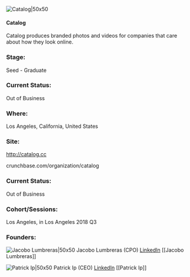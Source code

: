 

![Catalog|50x50](https://apimg.techstars.com/connect/images/image_files/5c6b4ce7a36c11075c000023/original/Catalog_Logotypemark_RGB_Black.jpg)

#### Catalog
Catalog produces branded photos and videos for companies that care about how they look online.

### Stage: 
Seed - Graduate 

### Current Status: 
Out of Business

### Where:
Los Angeles, California, United States

### Site:
http://catalog.cc



crunchbase.com/organization/catalog

### Current Status: 
Out of Business

### Cohort/Sessions: 
Los Angeles, in Los Angeles 2018 Q3

### Founders: 

![Jacobo Lumbreras|50x50](https://apimg.techstars.com/connect/images/image_files/5b50caf034a60d142a000004/original/Jacobo_Lumbreras.jpg) Jacobo Lumbreras (CPO) [LinkedIn](https://linkedin.com/in/keithferrazzi) [[Jacobo Lumbreras]]

![Patrick Ip|50x50](https://apimg.techstars.com/connect/images/image_files/5b32a844c1a4b871dd000135/original/Pic_228_%284%29.JPG) Patrick Ip (CEO) [LinkedIn](https://linkedin.com/in/patrickip) [[Patrick Ip]]


